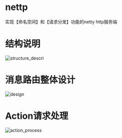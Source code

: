 # nettp
实现【命名空间】和【请求分发】功能的netty http服务端
  
  
# 结构说明
![structure_descri](https://github.com/cyfonly/nettp/blob/master/nettp-server/src/main/resources/pictures/structure_descri.png "structure_descri.png")  
  
  
# 消息路由整体设计  
![design](https://github.com/cyfonly/nettp/blob/master/nettp-server/src/main/resources/pictures/design.png "design.png")
  
  
# Action请求处理
![action_process](https://github.com/cyfonly/nettp/blob/master/nettp-server/src/main/resources/pictures/action_process.png "action_process.png")  

